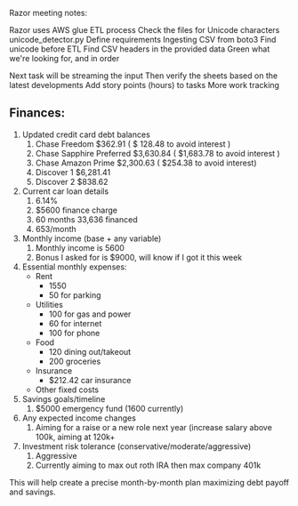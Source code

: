 Razor meeting notes:

Razor uses AWS glue
ETL process
Check the files for Unicode characters 
unicode_detector.py 
Define requirements 
Ingesting CSV from boto3
Find unicode before ETL
Find CSV headers in the provided data 
Green what we're looking for, and in order 

Next task will be streaming the input 
Then verify the sheets based on the latest developments 
Add story points (hours) to tasks
More work tracking 



## Finances:

1. Updated credit card debt balances
	1. Chase Freedom $362.91 ( $ 128.48 to avoid interest )
	2. Chase Sapphire Preferred $3,630.84 ( $1,683.78 to avoid interest )
	3. Chase Amazon Prime $2,300.63 ( $254.38 to avoid interest)
	4. Discover 1 $6,281.41 
	5. Discover 2 $838.62
2. Current car loan details 
	1. 6.14%
	2. $5600 finance charge 
	3. 60 months 33,636 financed 
	4. 653/month
3. Monthly income (base + any variable)
	1. Monthly income is 5600
	2. Bonus I asked for is $9000, will know if I got it this week
4. Essential monthly expenses:
    - Rent
	    - 1550
	    - 50 for parking
    - Utilities
	    - 100 for gas and power
	    - 60 for internet
	    - 100 for phone
    - Food
	    - 120 dining out/takeout
	    - 200 groceries
    - Insurance
	    - $212.42 car insurance
    - Other fixed costs
5. Savings goals/timeline
	1. $5000 emergency fund (1600 currently)
6. Any expected income changes
	1. Aiming for a raise or a new role next year (increase salary above 100k, aiming at 120k+
7. Investment risk tolerance (conservative/moderate/aggressive)
	1. Aggressive
	2. Currently aiming to max out roth IRA then max company 401k

This will help create a precise month-by-month plan maximizing debt payoff and savings.